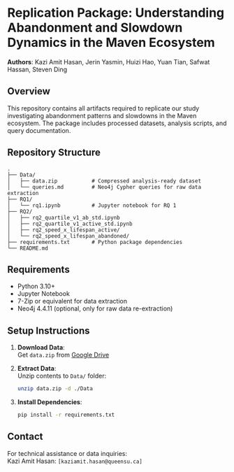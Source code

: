 # Replication Package: Understanding Abandonment and Slowdown Dynamics in the Maven Ecosystem

**Authors**: Kazi Amit Hasan, Jerin Yasmin, Huizi Hao, Yuan Tian, Safwat Hassan, Steven Ding

## Overview
This repository contains all artifacts required to replicate our study investigating abandonment patterns and  slowdowns in the Maven ecosystem. The package includes processed datasets, analysis scripts, and query documentation.

## Repository Structure
```
.
├── Data/
│   ├── data.zip           # Compressed analysis-ready dataset
│   └── queries.md         # Neo4j Cypher queries for raw data extraction
├── RQ1/
│   └── rq1.ipynb          # Jupyter notebook for RQ 1
├── RQ2/
│   ├── rq2_quartile_v1_ab_std.ipynb      
│   ├── rq2_quartile_v1_active_std.ipynb   
│   ├── rq2_speed_x_lifespan_active/       
│   └── rq2_speed_x_lifespan_abandoned/   
├── requirements.txt       # Python package dependencies
└── README.md             
```

## Requirements
- Python 3.10+
- Jupyter Notebook
- 7-Zip or equivalent for data extraction
- Neo4j 4.4.11 (optional, only for raw data re-extraction)

## Setup Instructions
1. **Download Data**:  
   Get `data.zip` from [Google Drive](https://drive.google.com/drive/folders/1AJLes5f-SSUgTGcQt4Kfg6peYRpBtF1R)

2. **Extract Data**:  
   Unzip contents to `Data/` folder:
   ```bash
   unzip data.zip -d ./Data
   ```

3. **Install Dependencies**:
   ```bash
   pip install -r requirements.txt
   ```

## Contact
For technical assistance or data inquiries:  
Kazi Amit Hasan: `[kaziamit.hasan@queensu.ca]`  


<!-- ## Citation
```bibtex
@article{hasan2024maven,
  title={Understanding Abandonment and Slowdown Dynamics in the Maven Ecosystem},
  author={Hasan, Kazi Amit and Yasmin, Jerin and Hao, Huizi and Tian, Yuan and Hassan, Safwat and Ding, Steven},
  journal={[Journal Name]},
  year={2024},
  publisher={[Publisher]}
}
``` -->

